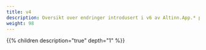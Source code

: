 ```yaml
---
title: v4
description: Oversikt over endringer introdusert i v6 av Altinn.App.* pakkene.
weight: 98
---
```


{{% children description="true" depth="1" %}}